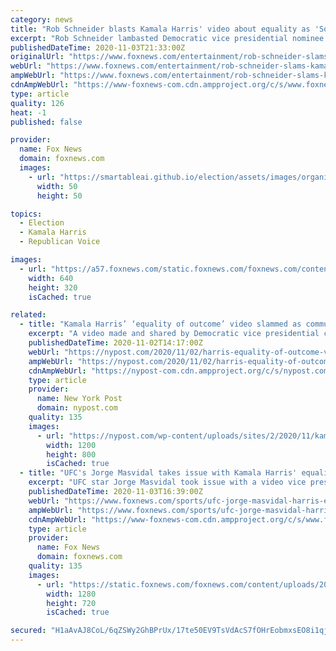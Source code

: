 ```yaml
---
category: news
title: "Rob Schneider blasts Kamala Harris' video about equality as 'Socialistic, Marxist Drivel'"
excerpt: "Rob Schneider lambasted Democratic vice presidential nominee Senator Kamala Harris for a video she shared on Twitter about equality. He called her rhetoric \"Socialistic, Marxist Drivel.\""
publishedDateTime: 2020-11-03T21:33:00Z
originalUrl: "https://www.foxnews.com/entertainment/rob-schneider-slams-kamala-harris-video-equality-socialistic-marxist-drivel"
webUrl: "https://www.foxnews.com/entertainment/rob-schneider-slams-kamala-harris-video-equality-socialistic-marxist-drivel"
ampWebUrl: "https://www.foxnews.com/entertainment/rob-schneider-slams-kamala-harris-video-equality-socialistic-marxist-drivel.amp"
cdnAmpWebUrl: "https://www-foxnews-com.cdn.ampproject.org/c/s/www.foxnews.com/entertainment/rob-schneider-slams-kamala-harris-video-equality-socialistic-marxist-drivel.amp"
type: article
quality: 126
heat: -1
published: false

provider:
  name: Fox News
  domain: foxnews.com
  images:
    - url: "https://smartableai.github.io/election/assets/images/organizations/foxnews.com-50x50.jpg"
      width: 50
      height: 50

topics:
  - Election
  - Kamala Harris
  - Republican Voice

images:
  - url: "https://a57.foxnews.com/static.foxnews.com/foxnews.com/content/uploads/2020/10/640/320/RobSchneider1.jpg?ve=1&tl=1"
    width: 640
    height: 320
    isCached: true

related:
  - title: "Kamala Harris’ ‘equality of outcome’ video slammed as communism pitch"
    excerpt: "A video made and shared by Democratic vice presidential candidate Kamala Harris is causing a stir on Twitter — for arguing in favor of the communist principle of equality of outcome. The"
    publishedDateTime: 2020-11-02T14:17:00Z
    webUrl: "https://nypost.com/2020/11/02/harris-equality-of-outcome-video-slammed-as-communism-pitch/"
    ampWebUrl: "https://nypost.com/2020/11/02/harris-equality-of-outcome-video-slammed-as-communism-pitch/amp/"
    cdnAmpWebUrl: "https://nypost-com.cdn.ampproject.org/c/s/nypost.com/2020/11/02/harris-equality-of-outcome-video-slammed-as-communism-pitch/amp/"
    type: article
    provider:
      name: New York Post
      domain: nypost.com
    quality: 135
    images:
      - url: "https://nypost.com/wp-content/uploads/sites/2/2020/11/kamala-harris-communist-pitch.jpg?quality=90&strip=all&w=1200"
        width: 1200
        height: 800
        isCached: true
  - title: "UFC's Jorge Masvidal takes issue with Kamala Harris' equality video"
    excerpt: "UFC star Jorge Masvidal took issue with a video vice presidential candidate Sen. Kamala Harris, D-Calif., tweeted Sunday two days before Election Day."
    publishedDateTime: 2020-11-03T16:39:00Z
    webUrl: "https://www.foxnews.com/sports/ufc-jorge-masvidal-harris-equality-video"
    ampWebUrl: "https://www.foxnews.com/sports/ufc-jorge-masvidal-harris-equality-video.amp"
    cdnAmpWebUrl: "https://www-foxnews-com.cdn.ampproject.org/c/s/www.foxnews.com/sports/ufc-jorge-masvidal-harris-equality-video.amp"
    type: article
    provider:
      name: Fox News
      domain: foxnews.com
    quality: 135
    images:
      - url: "https://static.foxnews.com/foxnews.com/content/uploads/2019/07/UFC-Jorge-Masvidal.jpg"
        width: 1280
        height: 720
        isCached: true

secured: "H1aAvAJ8CoL/6qZSWy2GhBPrUx/17te50EV9TsVdAcS7fOHrEobmxsEO8i1qj4ar7XDf+ULxofD2fWZVlrN8dGfpsTnZKcZNLQs/vnI5VePE7yLU5Ne4ixfL52N40RelhHrTxCAdbMk2Fji+LpGVjsOg8V2sLZMAoXlu8pIEO+FreqbjiDJf33MCW+yzBIMRSgor3FuSgP3VXKrMSbzqquRkEIVrEPnY4FeCC3MAmMSilxuLe0f566ntnFZMMM/hAbq63rsoPvvB5ADLyTkf2+3WTi6ENDO1K9TvSLLds3cXXwzM7HIaVCyTX83Mc/eRAM2pqFE93BTXyzG/lyK3X5Ddu2ovfTPchS5FgMTuWtI=;jgswZAnu0CXVnD1JcBDMUg=="
---
```


